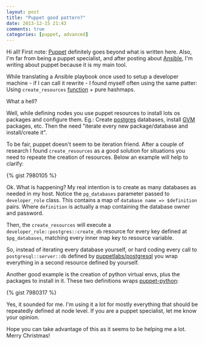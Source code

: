 ```yaml
---
layout: post
title: "Puppet good pattern?"
date: 2013-12-15 21:43
comments: true
categories: [puppet, advanced]
---
```


Hi all! First note:
[Puppet](http://puppetlabs.com/) definitely goes beyond what is written here. Also, I'm far from being a puppet specialist, and after posting about [Ansible](http://www.ansibleworks.com/), I'm writing about puppet because it is my main tool.

While translating a Ansible playbook once used to setup a developer machine - if I can call it rewrite - I found myself often using the same patter: Using `create_resources` [function](http://docs.puppetlabs.com/references/latest/function.html#createresources) + pure hashmaps. 

What a hell?

Well, while defining nodes you use puppet resources to install lots os packages and configure them. Eg.: Create [postgres](http://www.postgresql.org/) databases, install [GVM](http://gvmtool.net/) packages, etc. Then the need "iterate every new package/database and install/create it".

To be fair, puppet doesn't seem to be iteration friend. After a couple of research I found `create_resources` as a good solution for situations you need to repeate the creation of resources. Below an example will help to clarify:

{% gist 7980105 %}

Ok. What is happening? My real intention is to create as many databases as needed in my host. Notice the `pg_databases` parameter passed to `developer_role` class. This contains a map of `database name => $definition` pairs. Where `definition` is actually a map containing the database owner and password.

Then, the `create_resources` will execute a `developer_role::postgres::create_db` resource for every key defined at `$pg_databases`, matching every inner map key to resource variable.

So, instead of iterating every database yourself, or hard coding every call to `postgresql::server::db` defined by [puppetlabs/postgresql](https://forge.puppetlabs.com/puppetlabs/postgresql) you wrap everything in a second resource defined by yourself.

Another good example is the creation of python virtual envs, plus the packages to install in it. These two definitions wraps [puppet-python](https://github.com/stankevich/puppet-python):

{% gist 7980317 %}

Yes, it sounded for me. I'm using it a lot for mostly everything that should be repeatedly defined at node level. If you are a puppet specialist, let me know your opinion.

Hope you can take advantage of this as it seems to be helping me a lot. Merry Christmas!

